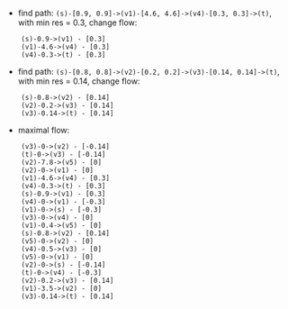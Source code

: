 * find path: `(s)-[0.9, 0.9]->(v1)-[4.6, 4.6]->(v4)-[0.3, 0.3]->(t)`, with min res = 0.3, change flow:
```
	(s)-0.9->(v1) - [0.3]
	(v1)-4.6->(v4) - [0.3]
	(v4)-0.3->(t) - [0.3]
```

* find path: `(s)-[0.8, 0.8]->(v2)-[0.2, 0.2]->(v3)-[0.14, 0.14]->(t)`, with min res = 0.14, change flow:
```
	(s)-0.8->(v2) - [0.14]
	(v2)-0.2->(v3) - [0.14]
	(v3)-0.14->(t) - [0.14]
```

* maximal flow:
```
	(v3)-0->(v2) - [-0.14]
	(t)-0->(v3) - [-0.14]
	(v2)-7.8->(v5) - [0]
	(v2)-0->(v1) - [0]
	(v1)-4.6->(v4) - [0.3]
	(v4)-0.3->(t) - [0.3]
	(s)-0.9->(v1) - [0.3]
	(v4)-0->(v1) - [-0.3]
	(v1)-0->(s) - [-0.3]
	(v3)-0->(v4) - [0]
	(v1)-0.4->(v5) - [0]
	(s)-0.8->(v2) - [0.14]
	(v5)-0->(v2) - [0]
	(v4)-0.5->(v3) - [0]
	(v5)-0->(v1) - [0]
	(v2)-0->(s) - [-0.14]
	(t)-0->(v4) - [-0.3]
	(v2)-0.2->(v3) - [0.14]
	(v1)-3.5->(v2) - [0]
	(v3)-0.14->(t) - [0.14]
```

